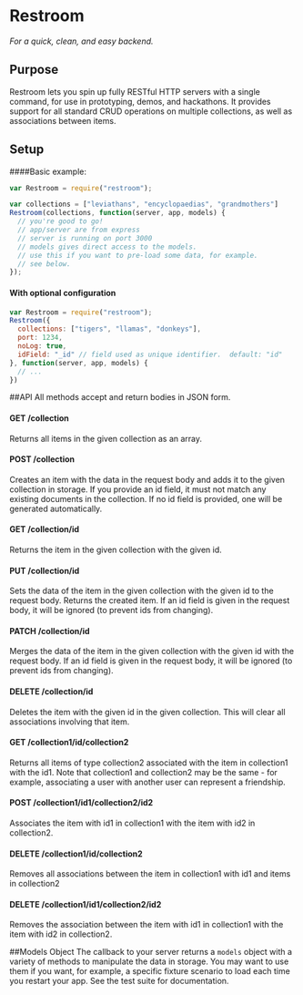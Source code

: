 # Restroom

_For a quick, clean, and easy backend._

## Purpose

Restroom lets you spin up fully RESTful HTTP servers with a single command, for use in prototyping, demos, and hackathons.  It provides support for all standard CRUD operations on multiple collections, as well as associations between items.

## Setup
####Basic example:
```javascript
var Restroom = require("restroom");

var collections = ["leviathans", "encyclopaedias", "grandmothers"]
Restroom(collections, function(server, app, models) {
  // you're good to go!
  // app/server are from express
  // server is running on port 3000
  // models gives direct access to the models.
  // use this if you want to pre-load some data, for example.
  // see below.
});
```

#### With optional configuration
```javascript
var Restroom = require("restroom");
Restroom({
  collections: ["tigers", "llamas", "donkeys"],
  port: 1234,
  noLog: true,
  idField: "_id" // field used as unique identifier.  default: "id" 
}, function(server, app, models) {
  // ...
})
```

##API
All methods accept and return bodies in JSON form.
#### GET /collection
Returns all items in the given collection as an array.

#### POST /collection
Creates an item with the data in the request body and adds it to the given collection in storage.  If you provide an id field, it must not match any existing documents in the collection.  If no id field is provided, one will be generated automatically.

#### GET /collection/id
Returns the item in the given collection with the given id.

#### PUT /collection/id
Sets the data of the item in the given collection with the given id to the request body.  Returns the created item.  If an id field is given in the request body, it will be ignored (to prevent ids from changing).

#### PATCH /collection/id
Merges the data of the item in the given collection with the given id with the request body.  If an id field is given in the request body, it will be ignored (to prevent ids from changing).

#### DELETE /collection/id
Deletes the item with the given id in the given collection.  This will clear all associations involving that item.

#### GET /collection1/id/collection2
Returns all items of type collection2 associated with the item in collection1 with the id1.  Note that collection1 and collection2 may be the same - for example, associating a user with another user can represent a friendship.

#### POST /collection1/id1/collection2/id2
Associates the item with id1 in collection1 with the item with id2 in collection2.

#### DELETE /collection1/id/collection2
Removes all associations between the item in collection1 with id1 and items in collection2

#### DELETE /collection1/id1/collection2/id2
Removes the association between the item with id1 in collection1 with the item with id2 in collection2.

##Models Object
The callback to your server returns a `models` object with a variety of methods to manipulate the data in storage.  You may want to use them if you want, for example, a specific fixture scenario to load each time you restart your app.  See the test suite for documentation.